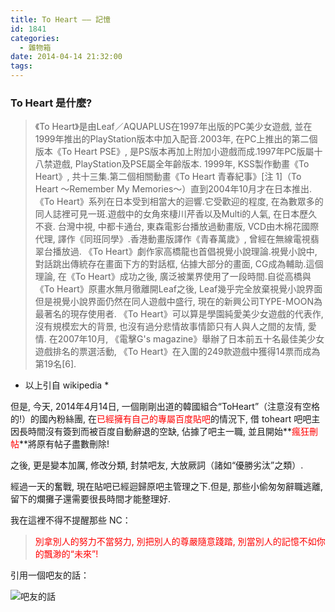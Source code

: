 ```yaml
---
title: To Heart —— 記憶
id: 1841
categories:
  - 雜物箱
date: 2014-04-14 21:32:00
tags:
---
```


### To Heart 是什麼?

> 《To Heart》是由Leaf／AQUAPLUS在1997年出版的PC美少女遊戲, 並在1999年推出的PlayStation版本中加入配音.2003年, 在PC上推出的第二個版本《To Heart PSE》, 是PS版本再加上附加小遊戲而成.1997年PC版屬十八禁遊戲, PlayStation及PSE屬全年齡版本.
>   1999年, KSS製作動畫《To Heart》, 共十三集.第二個相關動畫《To Heart 青春紀事》[注 1]（To Heart ～Remember My Memories～）直到2004年10月才在日本推出.《To Heart》系列在日本受到相當大的迴響.它受歡迎的程度, 在為數眾多的同人誌裡可見一斑.遊戲中的女角來棲川芹香以及Multi的人氣, 在日本歷久不衰.
>   台灣中視, 中都卡通台, 東森電影台播放過動畫版, VCD由木棉花國際代理, 譯作《同班同學》.香港動畫版譯作《青春萬歲》, 曾經在無線電視翡翠台播放過.
>   《To Heart》劇作家高橋龍也首倡視覺小說理論.視覺小說中, 對話跳出傳統存在畫面下方的對話框, 佔據大部分的畫面, CG成為輔助.這個理論, 在《To Heart》成功之後, 廣泛被業界使用了一段時間.自從高橋與《To Heart》原畫水無月徹離開Leaf之後, Leaf幾乎完全放棄視覺小說界面但是視覺小說界面仍然在同人遊戲中盛行, 現在的新興公司TYPE-MOON為最著名的現存使用者.
>   《To Heart》可以算是學園純愛美少女遊戲的代表作, 沒有規模宏大的背景, 也沒有過分悲情故事情節只有人與人之間的友情, 愛情.
>   在2007年10月, 《電擊G's magazine》舉辦了日本前五十名最佳美少女遊戲排名的票選活動, 《To Heart》在入圍的249款遊戲中獲得14票而成為第19名[6].

*   以上引自 wikipedia *

但是, 今天, 2014年4月14日, 一個剛剛出道的韓國組合“ToHeart”（注意沒有空格的!）的國內粉絲團, 在<span style="color: #ff0000;">已經擁有自己的專屬百度貼吧</span>的情況下, 借 toheart 吧吧主因長時間沒有簽到而被百度自動辭退的空缺, 佔據了吧主一職, 並且開始**<span style="color: #ff0000;">瘋狂刪帖</span>**將原有帖子盡數刪除!

之後, 更是變本加厲, 修改分類, 封禁吧友, 大放厥詞（諸如“優勝劣汰”之類）.

經過一天的奮戰, 現在貼吧已經迴歸原吧主管理之下.但是, 那些小偷匆匆辭職逃離, 留下的爛攤子還需要很長時間才能整理好.

我在這裡不得不提醒那些 NC：

> <span style="color: #ff0000;">別拿別人的努力不當努力, 別把別人的尊嚴隨意踐踏, 別當別人的記憶不如你的飄渺的“未來”! </span>

引用一個吧友的話：

![吧友的話](/wp-content/uploads/2014/04/螢幕快照-2014-04-14-20.29.00-300x76.png)
